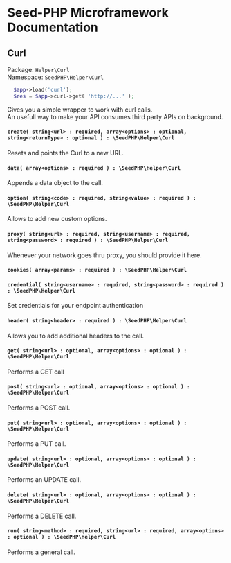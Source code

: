 # Seed-PHP Microframework Documentation

## Curl

Package: `Helper\Curl` <br >
Namespace: `SeedPHP\Helper\Curl`

```php
  $app->load('curl');
  $res = $app->curl->get( 'http://...' );
```

Gives you a simple wrapper to work with curl calls. <br>
An usefull way to make your API consumes third party APIs on background.

#### `create( string<url> : required, array<options> : optional, string<returnType> : optional ) : \SeedPHP\Helper\Curl`

Resets and points the Curl to a new URL.

#### `data( array<options> : required ) : \SeedPHP\Helper\Curl`

Appends a data object to the call.

#### `option( string<code> : required, string<value> : required ) : \SeedPHP\Helper\Curl`

Allows to add new custom options.

#### `proxy( string<url> : required, string<username> : required, string<password> : required ) : \SeedPHP\Helper\Curl`

Whenever your network goes thru proxy, you should provide it here.

#### `cookies( array<params> : required ) : \SeedPHP\Helper\Curl`

#### `credential( string<username> : required, string<password> : required ) : \SeedPHP\Helper\Curl`

Set credentials for your endpoint authentication

#### `header( string<header> : required ) : \SeedPHP\Helper\Curl`

Allows you to add additional headers to the call.

#### `get( string<url> : optional, array<options> : optional ) : \SeedPHP\Helper\Curl`

Performs a GET call

#### `post( string<url> : optional, array<options> : optional ) : \SeedPHP\Helper\Curl`

Performs a POST call.

#### `put( string<url> : optional, array<options> : optional ) : \SeedPHP\Helper\Curl`

Performs a PUT call.

#### `update( string<url> : optional, array<options> : optional ) : \SeedPHP\Helper\Curl`

Performs an UPDATE call.

#### `delete( string<url> : optional, array<options> : optional ) : \SeedPHP\Helper\Curl`

Performs a DELETE call.

#### `run( string<method> : required, string<url> : required, array<options> : optional ) : \SeedPHP\Helper\Curl`

Performs a general call.
